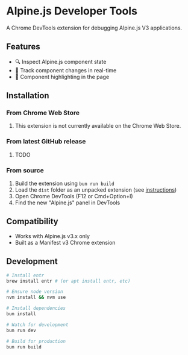 # Alpine.js Developer Tools

A Chrome DevTools extension for debugging Alpine.js V3 applications.

## Features

- 🔍 Inspect Alpine.js component state
- 🎯 Track component changes in real-time
- 🎨 Component highlighting in the page

## Installation

### From Chrome Web Store

1. This extension is not currently available on the Chrome Web Store.

### From latest GitHub release

1. TODO

### From source

1. Build the extension using `bun run build`
2. Load the `dist` folder as an unpacked extension (see [instructions](https://developer.chrome.com/docs/extensions/get-started/tutorial/hello-world#load-unpacked))
3. Open Chrome DevTools (F12 or Cmd+Option+I)
4. Find the new "Alpine.js" panel in DevTools

## Compatibility

- Works with Alpine.js v3.x only
- Built as a Manifest v3 Chrome extension

## Development

```bash
# Install entr
brew install entr # (or apt install entr, etc)

# Ensure node version
nvm install && nvm use

# Install dependencies
bun install

# Watch for development
bun run dev

# Build for production
bun run build
```
